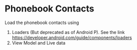 # Phonebook Contacts

Load the phonebook contacts using
1. Loaders (But deprecated as of Android P). See the link https://developer.android.com/guide/components/loaders
2. View Model and Live data
